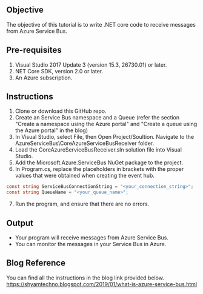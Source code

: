 ## Objective
The objective of this tutorial is to write .NET core code to receive messages from Azure Service Bus.

## Pre-requisites
1. Visual Studio 2017 Update 3 (version 15.3, 26730.01) or later.
2. NET Core SDK, version 2.0 or later.
3. An Azure subscription.

## Instructions
1. Clone or download this GitHub repo.
2. Create an Service Bus namespace and a Queue (refer the section "Create a namespace using the Azure portal" and "Create a queue using the Azure portal" in the blog)
3. In Visual Studio, select File, then Open Project/Soultion. Navigate to the AzureServiceBus\CoreAzureServiceBusReceiver folder.
4. Load the CoreAzureServiceBusReceiver.sln solution file into Visual Studio.
5. Add the Microsoft.Azure.ServiceBus NuGet package to the project.
6. In Program.cs, replace the placeholders in brackets with the proper values that were obtained when creating the event hub.
```csharp
const string ServiceBusConnectionString = "<your_connection_string>"; 
const string QueueName = "<your_queue_name>"; 
```
7. Run the program, and ensure that there are no errors.

## Output
* Your program will receive messages from Azure Service Bus.
* You can monitor the messages in your Service Bus in Azure.

## Blog Reference
You can find all the instructions in the blog link provided below.
https://shyamtechno.blogspot.com/2019/01/what-is-azure-service-bus.html

